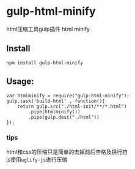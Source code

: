 # gulp-html-minify

html压缩工具gulp插件 html minify

## Install
    npm install gulp-html-minify

## Usage:
```
var htmlminify = require("gulp-html-minify");
gulp.task('build-html' , function(){
    return gulp.src("./html-init/**/*.html")
        .pipe(htmlminify())
        .pipe(gulp.dest("./html"))
});
```
### tips
html和css的压缩只是简单的去掉前后空格及换行符<br>
js使用`uglify-js`进行压缩
